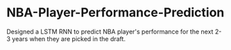 # NBA-Player-Performance-Prediction
Designed a LSTM RNN to predict NBA player's performance for the next 2-3 years when they are picked in the draft.
